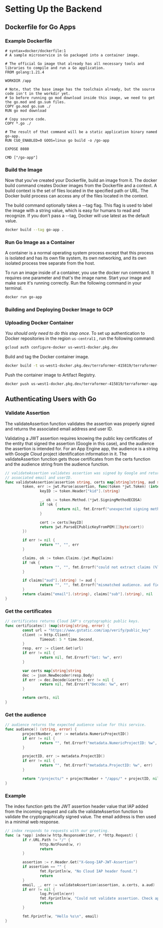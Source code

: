 # Setting Up the Backend

## Dockerfile for Go Apps

### Example Dockerfile

```docker
# syntax=docker/dockerfile:1
# A sample microservice in Go packaged into a container image.

# The official Go image that already has all necessary tools and libraries to compile and run a Go application.
FROM golang:1.21.4

WORKDIR /app

# Note, that the base image has the toolchain already, but the source code isn't in the workdir yet.
# So before running go mod download inside this image, we need to get the go.mod and go.sum files.
COPY go.mod go.sum ./
RUN go mod download

# Copy source code.
COPY *.go ./

# The result of that command will be a static application binary named go-app.
RUN CGO_ENABLED=0 GOOS=linux go build -o /go-app

EXPOSE 8080

CMD ["/go-app"]
```

### Build the Image

Now that you've created your Dockerfile, build an image from it. The docker build command creates Docker images from the Dockerfile and a context. A build context is the set of files located in the specified path or URL. The Docker build process can access any of the files located in the context.

The build command optionally takes a --tag flag. This flag is used to label the image with a string value, which is easy for humans to read and recognize. If you don't pass a --tag, Docker will use latest as the default value.

```bash
docker build --tag go-app .
```

### Run Go Image as a Container

A container is a normal operating system process except that this process is isolated and has its own file system, its own networking, and its own isolated process tree separate from the host.

To run an image inside of a container, you use the docker run command. It requires one parameter and that's the image name. Start your image and make sure it's running correctly. Run the following command in your terminal.

```bash
docker run go-app
```

### Building and Deploying Docker Image to GCP

### Uploading Docker Container

_You should only need to do this step once._ To set up authentication to Docker repositories in the region `us-central1`
, run the following command:

```bash
gcloud auth configure-docker us-west1-docker.pkg.dev
```

Build and tag the Docker container image.

```bash
docker build -t us-west1-docker.pkg.dev/terraformer-415819/terraformer-app-repo/app:${VERSION} .
```

Push the container image to Artifact Registry.

```bash
docker push us-west1-docker.pkg.dev/terraformer-415819/terraformer-app-repo/app:${VERSION}
```

## Authenticating Users with Go

### Validate Assertion

The validateAssertion function validates the assertion was properly signed and returns the associated email address and user ID.

Validating a JWT assertion requires knowing the public key certificates of the entity that signed the assertion (Google in this case), and the audience the assertion is intended for. For an App Engine app, the audience is a string with Google Cloud project identification information in it. The validateAssertion function gets those certificates from the certs function and the audience string from the audience function.

```go
// validateAssertion validates assertion was signed by Google and returns the
// associated email and userID.
func validateAssertion(assertion string, certs map[string]string, aud string) (email string, userID string, err error) {
        token, err := jwt.Parse(assertion, func(token *jwt.Token) (interface{}, error) {
                keyID := token.Header["kid"].(string)

                _, ok := token.Method.(*jwt.SigningMethodECDSA)
                if !ok {
                        return nil, fmt.Errorf("unexpected signing method: %q", token.Header["alg"])
                }

                cert := certs[keyID]
                return jwt.ParseECPublicKeyFromPEM([]byte(cert))
        })

        if err != nil {
                return "", "", err
        }

        claims, ok := token.Claims.(jwt.MapClaims)
        if !ok {
                return "", "", fmt.Errorf("could not extract claims (%T): %+v", token.Claims, token.Claims)
        }

        if claims["aud"].(string) != aud {
                return "", "", fmt.Errorf("mismatched audience. aud field %q does not match %q", claims["aud"], aud)
        }
        return claims["email"].(string), claims["sub"].(string), nil
}
```

### Get the certificates

```go
// certificates returns Cloud IAP's cryptographic public keys.
func certificates() (map[string]string, error) {
        const url = "https://www.gstatic.com/iap/verify/public_key"
        client := http.Client{
                Timeout: 5 * time.Second,
        }
        resp, err := client.Get(url)
        if err != nil {
                return nil, fmt.Errorf("Get: %w", err)
        }

        var certs map[string]string
        dec := json.NewDecoder(resp.Body)
        if err := dec.Decode(&certs); err != nil {
                return nil, fmt.Errorf("Decode: %w", err)
        }

        return certs, nil
}
```

### Get the audience

```go
// audience returns the expected audience value for this service.
func audience() (string, error) {
        projectNumber, err := metadata.NumericProjectID()
        if err != nil {
                return "", fmt.Errorf("metadata.NumericProjectID: %w", err)
        }

        projectID, err := metadata.ProjectID()
        if err != nil {
                return "", fmt.Errorf("metadata.ProjectID: %w", err)
        }

        return "/projects/" + projectNumber + "/apps/" + projectID, nil
}
```

### Example

The index function gets the JWT assertion header value that IAP added from the incoming request and calls the validateAssertion function to validate the cryptographically signed value. The email address is then used in a minimal web response.

```go
// index responds to requests with our greeting.
func (a *app) index(w http.ResponseWriter, r *http.Request) {
        if r.URL.Path != "/" {
                http.NotFound(w, r)
                return
        }

        assertion := r.Header.Get("X-Goog-IAP-JWT-Assertion")
        if assertion == "" {
                fmt.Fprintln(w, "No Cloud IAP header found.")
                return
        }
        email, _, err := validateAssertion(assertion, a.certs, a.aud)
        if err != nil {
                log.Println(err)
                fmt.Fprintln(w, "Could not validate assertion. Check app logs.")
                return
        }

        fmt.Fprintf(w, "Hello %s\n", email)
}
```
